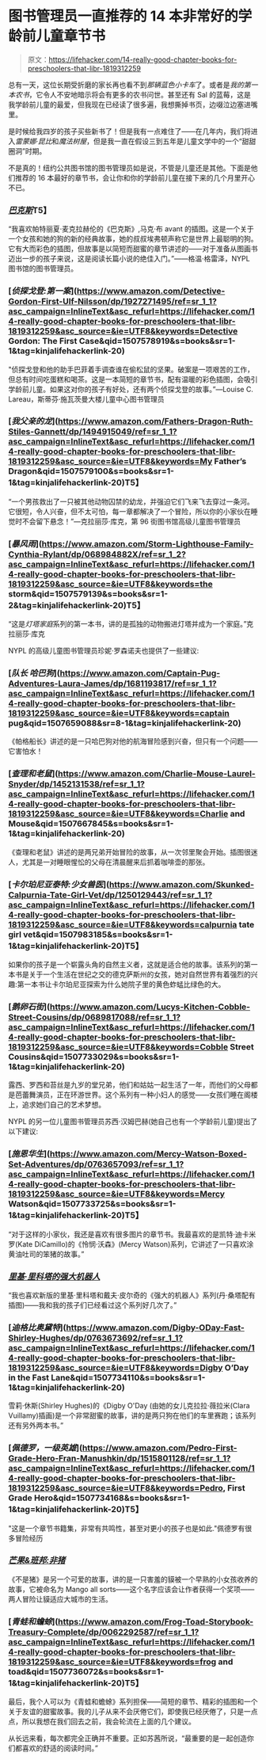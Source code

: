 # 图书管理员一直推荐的 14 本非常好的学龄前儿童章节书

> 原文：<https://lifehacker.com/14-really-good-chapter-books-for-preschoolers-that-libr-1819312259>

总有一天，这位长期受折磨的家长再也看不到*那辆蓝色小卡车*了。或者是*我的第一本农书*，它令人不安地暗示将会有更多的农书问世。甚至还有 Sal 的蓝莓，这是我学龄前儿童的最爱，但我现在已经读了很多遍，我想撕掉书页，边啜泣边塞进嘴里。



是时候给我四岁的孩子买些新书了！但是我有一点难住了——在几年内，我们将进入*雷蒙娜·昆比*和*魔法树屋*，但是我一直在假设三到五年是儿童文学中的一个“甜甜圈洞”时期。

不是真的！纽约公共图书馆的图书管理员如是说，不管是儿童还是其他。下面是他们推荐的 16 本最好的章节书，会让你和你的学龄前儿童在接下来的几个月里开心不已。

### [*巴克斯*](https://www.amazon.com/Barkus-Patricia-MacLachlan/dp/1452111820/ref=sr_1_1?asc_campaign=InlineText&asc_refurl=https://lifehacker.com/14-really-good-chapter-books-for-preschoolers-that-libr-1819312259&asc_source=&ie=UTF8&keywords=barkus&qid=1507578382&sr=8-1&tag=kinjalifehackerlink-20)T5】

“我喜欢帕特丽夏·麦克拉赫伦的《巴克斯》,马克·布 avant 的插图。这是一个关于一个女孩和她的狗的新的经典故事，她的叔叔埃弗顿声称它是世界上最聪明的狗。它有大而彩色的插图，但故事是以简短而甜蜜的章节讲述的——对于准备从图画书迈出一步的孩子来说，这是阅读长篇小说的绝佳入门。”——格温·格雷泽，NYPL 图书馆的图书管理员。

### [*侦探戈登:第一案*](https://www.amazon.com/Detective-Gordon-First-Ulf-Nilsson/dp/1927271495/ref=sr_1_1?asc_campaign=InlineText&asc_refurl=https://lifehacker.com/14-really-good-chapter-books-for-preschoolers-that-libr-1819312259&asc_source=&ie=UTF8&keywords=Detective Gordon: The First Case&qid=1507578919&s=books&sr=1-1&tag=kinjalifehackerlink-20)

"侦探戈登和他的助手巴菲着手调查谁在偷松鼠的坚果。破案是一项艰苦的工作，但总有时间吃蛋糕和喝茶。这是一本简短的章节书，配有温暖的彩色插图，会吸引学龄前儿童。如果这对你的孩子有好处，还有两个侦探戈登的故事。”—Louise C. Lareau，斯蒂芬·施瓦茨曼大楼儿童中心图书管理员

### [*我父亲的龙*](https://www.amazon.com/Fathers-Dragon-Ruth-Stiles-Gannett/dp/1494915049/ref=sr_1_1?asc_campaign=InlineText&asc_refurl=https://lifehacker.com/14-really-good-chapter-books-for-preschoolers-that-libr-1819312259&asc_source=&ie=UTF8&keywords=My Father’s Dragon&qid=1507579100&s=books&sr=1-1&tag=kinjalifehackerlink-20)T5】

“一个男孩救出了一只被其他动物囚禁的幼龙，并强迫它们飞来飞去穿过一条河。它很短，令人兴奋，但不太可怕，每一章都解决了一个冒险，所以你的小家伙在睡觉时不会留下悬念！”—克拉丽莎·库克，第 96 街图书馆高级儿童图书管理员

### [*暴风雨*](https://www.amazon.com/Storm-Lighthouse-Family-Cynthia-Rylant/dp/068984882X/ref=sr_1_2?asc_campaign=InlineText&asc_refurl=https://lifehacker.com/14-really-good-chapter-books-for-preschoolers-that-libr-1819312259&asc_source=&ie=UTF8&keywords=the storm&qid=1507579139&s=books&sr=1-2&tag=kinjalifehackerlink-20)T5】

“这是*灯塔家庭*系列的第一本书，讲的是孤独的动物搬进灯塔并成为一个家庭。”克拉丽莎·库克

NYPL 的高级儿童图书管理员珍妮·罗森诺夫也提供了一些建议:

### [*队长* *哈巴狗*](https://www.amazon.com/Captain-Pug-Adventures-Laura-James/dp/1681193817/ref=sr_1_1?asc_campaign=InlineText&asc_refurl=https://lifehacker.com/14-really-good-chapter-books-for-preschoolers-that-libr-1819312259&asc_source=&ie=UTF8&keywords=captain pug&qid=1507659088&sr=8-1&tag=kinjalifehackerlink-20)

《帕格船长》讲述的是一只哈巴狗对他的航海冒险感到兴奋，但只有一个问题——它害怕水！

### [*查理和老鼠*](https://www.amazon.com/Charlie-Mouse-Laurel-Snyder/dp/1452131538/ref=sr_1_1?asc_campaign=InlineText&asc_refurl=https://lifehacker.com/14-really-good-chapter-books-for-preschoolers-that-libr-1819312259&asc_source=&ie=UTF8&keywords=Charlie and Mouse&qid=1507667845&s=books&sr=1-1&tag=kinjalifehackerlink-20)

《查理和老鼠》讲述的是两兄弟开始冒险的故事，从一次邻里聚会开始。插图很迷人，尤其是一对睡眼惺忪的父母在清晨醒来后抓着咖啡壶的那张。

### [*卡尔珀尼亚泰特:少女兽医*](https://www.amazon.com/Skunked-Calpurnia-Tate-Girl-Vet/dp/1250129443/ref=sr_1_1?asc_campaign=InlineText&asc_refurl=https://lifehacker.com/14-really-good-chapter-books-for-preschoolers-that-libr-1819312259&asc_source=&ie=UTF8&keywords=calpurnia tate girl vet&qid=1507983185&s=books&sr=1-1&tag=kinjalifehackerlink-20)T5】

如果你的孩子是一个崭露头角的自然主义者，这就是适合他的故事。该系列的第一本书是关于一个生活在世纪之交的德克萨斯州的女孩，她对自然世界有着强烈的兴趣:第一本书让卡尔珀尼亚探索为什么她院子里的黄色蚱蜢比绿色的大。

### [*鹅卵石街*](https://www.amazon.com/Lucys-Kitchen-Cobble-Street-Cousins/dp/0689817088/ref=sr_1_1?asc_campaign=InlineText&asc_refurl=https://lifehacker.com/14-really-good-chapter-books-for-preschoolers-that-libr-1819312259&asc_source=&ie=UTF8&keywords=Cobble Street Cousins&qid=1507733029&s=books&sr=1-1&tag=kinjalifehackerlink-20)

露西、罗西和苔丝是九岁的堂兄弟，他们和姑姑一起生活了一年，而他们的父母都是芭蕾舞演员，正在环游世界。这个系列有一种小妇人的感觉——女孩们睡在阁楼上，追求她们自己的艺术梦想。

NYPL 的另一位儿童图书管理员苏西·汉姆巴赫(她自己也有一个学龄前儿童)提出了以下建议:

### [*施恩华生*](https://www.amazon.com/Mercy-Watson-Boxed-Set-Adventures/dp/0763657093/ref=sr_1_1?asc_campaign=InlineText&asc_refurl=https://lifehacker.com/14-really-good-chapter-books-for-preschoolers-that-libr-1819312259&asc_source=&ie=UTF8&keywords=Mercy Watson&qid=1507733725&s=books&sr=1-1&tag=kinjalifehackerlink-20)T5】

“对于这样的小家伙，我还是喜欢有很多图片的章节书。我最喜欢的是凯特·迪卡米罗(Kate DiCamillo)的《怜悯·沃森》(Mercy Watson)系列，它讲述了一只喜欢涂黄油吐司的笨猪的故事。”

### [*里基·里科塔的强大机器人*](https://www.amazon.com/Ricky-Ricottas-Mighty-Robot-Book/dp/0545630096/ref=pd_sim_14_3?_encoding=UTF8&asc_campaign=InlineText&asc_refurl=https://lifehacker.com/14-really-good-chapter-books-for-preschoolers-that-libr-1819312259&asc_source=&psc=1&refRID=50751RHNC2D02C895QYX&tag=kinjalifehackerlink-20)

“我也喜欢新版的里基·里科塔和戴夫·皮尔奇的《强大的机器人》系列(丹·桑塔配有插图)——我和我的孩子们已经看过这个系列好几次了。”

### [*迪格比奥黛特*](https://www.amazon.com/Digby-ODay-Fast-Shirley-Hughes/dp/0763673692/ref=sr_1_1?asc_campaign=InlineText&asc_refurl=https://lifehacker.com/14-really-good-chapter-books-for-preschoolers-that-libr-1819312259&asc_source=&ie=UTF8&keywords=Digby O’Day in the Fast Lane&qid=1507734110&s=books&sr=1-1&tag=kinjalifehackerlink-20)

雪莉·休斯(Shirley Hughes)的《Digby O'Day (由她的女儿克拉拉·薇拉米(Clara Vuillamy)插画)是一个非常甜蜜的故事，讲的是两只狗在他们的车里赛跑；该系列还有另外两本书。”

### [*佩德罗，一级英雄*](https://www.amazon.com/Pedro-First-Grade-Hero-Fran-Manushkin/dp/1515801128/ref=sr_1_1?asc_campaign=InlineText&asc_refurl=https://lifehacker.com/14-really-good-chapter-books-for-preschoolers-that-libr-1819312259&asc_source=&ie=UTF8&keywords=Pedro, First Grade Hero&qid=1507734168&s=books&sr=1-1&tag=kinjalifehackerlink-20)T5】

"这是一个章节书籍集，非常有共鸣性，甚至对更小的孩子也是如此."佩德罗有很多冒险经历

### [***芒果&班邦:非猪***](https://www.amazon.com/Mango-Bambang-Not-Pig-Book/dp/0763682268/ref=sr_1_1?asc_campaign=InlineText&asc_refurl=https://lifehacker.com/14-really-good-chapter-books-for-preschoolers-that-libr-1819312259&asc_source=&ie=UTF8&keywords=Not-a-Pig&qid=1507734289&s=books&sr=1-1&tag=kinjalifehackerlink-20)

《不是猪》是另一个可爱的故事，讲的是一只害羞的貘被一个早熟的小女孩收养的故事，它被命名为 Mango all sorts——这个名字应该会让作者获得一个奖项——两人冒险让貘适应大城市的生活。

### [*青蛙和蟾蜍*](https://www.amazon.com/Frog-Toad-Storybook-Treasury-Complete/dp/0062292587/ref=sr_1_1?asc_campaign=InlineText&asc_refurl=https://lifehacker.com/14-really-good-chapter-books-for-preschoolers-that-libr-1819312259&asc_source=&ie=UTF8&keywords=frog and toad&qid=1507736072&s=books&sr=1-1&tag=kinjalifehackerlink-20)T5】

最后，我个人可以为《青蛙和蟾蜍》系列担保——简短的章节、精彩的插图和一个关于友谊的甜蜜故事。我的儿子从来不会厌倦它们，即使我已经厌倦了，只是一点点，所以我想在我们回去之前，我会轮流在上面的几个建议。

从长远来看，每次都完全正确并不重要。正如苏茜所说，“最重要的是一起创造你们都喜欢的舒适的阅读时间。”